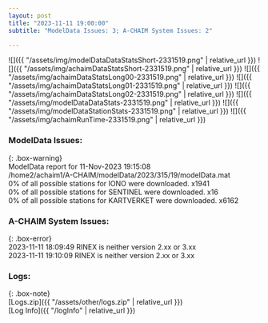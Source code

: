 ```yaml
---
layout: post
title: "2023-11-11 19:00:00"
subtitle: "ModelData Issues: 3; A-CHAIM System Issues: 2"

---
```


![]({{ "/assets/img/modelDataDataStatsShort-2331519.png" | relative_url }})
![]({{ "/assets/img/achaimDataStatsShort-2331519.png" | relative_url }})
![]({{ "/assets/img/achaimDataStatsLong00-2331519.png" | relative_url }})
![]({{ "/assets/img/achaimDataStatsLong01-2331519.png" | relative_url }})
![]({{ "/assets/img/achaimDataStatsLong02-2331519.png" | relative_url }})
![]({{ "/assets/img/modelDataDataStats-2331519.png" | relative_url }})
![]({{ "/assets/img/modelDataStationStats-2331519.png" | relative_url }})
![]({{ "/assets/img/achaimRunTime-2331519.png" | relative_url }})


### ModelData Issues:  
  
{: .box-warning}  
 ModelData report for 11-Nov-2023 19:15:08   
 /home2/achaim1/A-CHAIM/modelData/2023/315/19/modelData.mat   
 0% of all possible stations for IONO were downloaded. x1941   
 0% of all possible stations for SENTINEL were downloaded. x16   
 0% of all possible stations for KARTVERKET were downloaded. x6162   
  
### A-CHAIM System Issues:  
  
{: .box-error}  
2023-11-11 18:09:49 RINEX is neither version 2.xx or 3.xx  
2023-11-11 19:10:09 RINEX is neither version 2.xx or 3.xx  

### Logs:  
  
{: .box-note}  
[Logs.zip]({{ "/assets/other/logs.zip" | relative_url }})  
[Log Info]({{ "/logInfo" | relative_url }})  
